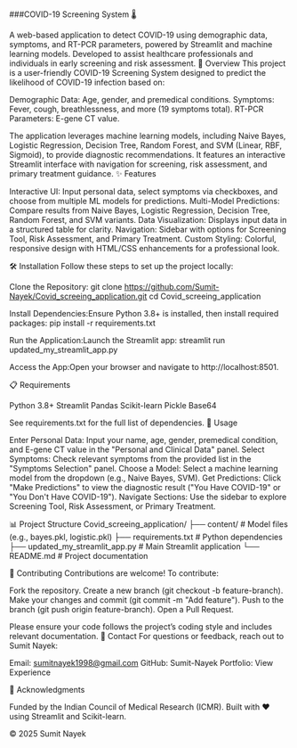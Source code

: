 ###COVID-19 Screening System 🌡️

A web-based application to detect COVID-19 using demographic data, symptoms, and RT-PCR parameters, powered by Streamlit and machine learning models. Developed to assist healthcare professionals and individuals in early screening and risk assessment.
📖 Overview
This project is a user-friendly COVID-19 Screening System designed to predict the likelihood of COVID-19 infection based on:

Demographic Data: Age, gender, and premedical conditions.
Symptoms: Fever, cough, breathlessness, and more (19 symptoms total).
RT-PCR Parameters: E-gene CT value.

The application leverages machine learning models, including Naive Bayes, Logistic Regression, Decision Tree, Random Forest, and SVM (Linear, RBF, Sigmoid), to provide diagnostic recommendations. It features an interactive Streamlit interface with navigation for screening, risk assessment, and primary treatment guidance.
✨ Features

Interactive UI: Input personal data, select symptoms via checkboxes, and choose from multiple ML models for predictions.
Multi-Model Predictions: Compare results from Naive Bayes, Logistic Regression, Decision Tree, Random Forest, and SVM variants.
Data Visualization: Displays input data in a structured table for clarity.
Navigation: Sidebar with options for Screening Tool, Risk Assessment, and Primary Treatment.
Custom Styling: Colorful, responsive design with HTML/CSS enhancements for a professional look.

🛠️ Installation
Follow these steps to set up the project locally:

Clone the Repository:
git clone https://github.com/Sumit-Nayek/Covid_screeing_application.git
cd Covid_screeing_application


Install Dependencies:Ensure Python 3.8+ is installed, then install required packages:
pip install -r requirements.txt


Run the Application:Launch the Streamlit app:
streamlit run updated_my_streamlit_app.py


Access the App:Open your browser and navigate to http://localhost:8501.


📋 Requirements

Python 3.8+
Streamlit
Pandas
Scikit-learn
Pickle
Base64

See requirements.txt for the full list of dependencies.
🚀 Usage

Enter Personal Data: Input your name, age, gender, premedical condition, and E-gene CT value in the "Personal and Clinical Data" panel.
Select Symptoms: Check relevant symptoms from the provided list in the "Symptoms Selection" panel.
Choose a Model: Select a machine learning model from the dropdown (e.g., Naive Bayes, SVM).
Get Predictions: Click "Make Predictions" to view the diagnostic result ("You Have COVID-19" or "You Don't Have COVID-19").
Navigate Sections: Use the sidebar to explore Screening Tool, Risk Assessment, or Primary Treatment.

📊 Project Structure
Covid_screeing_application/
├── content/              # Model files (e.g., bayes.pkl, logistic.pkl)
├── requirements.txt      # Python dependencies
├── updated_my_streamlit_app.py  # Main Streamlit application
└── README.md             # Project documentation

🤝 Contributing
Contributions are welcome! To contribute:

Fork the repository.
Create a new branch (git checkout -b feature-branch).
Make your changes and commit (git commit -m "Add feature").
Push to the branch (git push origin feature-branch).
Open a Pull Request.

Please ensure your code follows the project’s coding style and includes relevant documentation.
📧 Contact
For questions or feedback, reach out to Sumit Nayek:

Email: sumitnayek1998@gmail.com
GitHub: Sumit-Nayek
Portfolio: View Experience

🙏 Acknowledgments

Funded by the Indian Council of Medical Research (ICMR).
Built with ❤️ using Streamlit and Scikit-learn.


© 2025 Sumit Nayek
